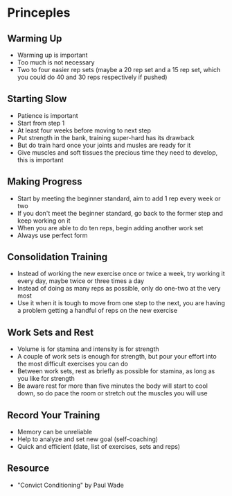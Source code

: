 # Princeples

## Warming Up

- Warming up is important
- Too much is not necessary
- Two to four easier rep sets (maybe a 20 rep set and a 15 rep set, which you could do 40 and 30 reps respectively if pushed)

## Starting Slow

- Patience is important
- Start from step 1
- At least four weeks before moving to next step
- Put strength in the bank, training super-hard has its drawback
- But do train hard once your joints and musles are ready for it
- Give muscles and soft tissues the precious time they need to develop, this is important

## Making Progress

- Start by meeting the beginner standard, aim to add 1 rep every week or two
- If you don't meet the beginner standard, go back to the former step and keep working on it
- When you are able to do ten reps, begin adding another work set 
- Always use perfect form

## Consolidation Training

- Instead of working the new exercise once or twice a week, try working it every day, maybe twice or three times a day
- Instead of doing as many reps as possible, only do one-two at the very most
- Use it when it is tough to move from one step to the next, you are having a problem getting a handful of reps on the new exercise

## Work Sets and Rest

- Volume is for stamina and intensity is for strength
- A couple of work sets is enough for strength, but pour your effort into the most difficult exercises you can do
- Between work sets, rest as briefly as possible for stamina, as long as you like for strength
- Be aware rest for more than five minutes the body will start to cool down, so do pace the room or stretch out the muscles you will use

## Record Your Training

- Memory can be unreliable
- Help to analyze and set new goal (self-coaching)
- Quick and efficient (date, list of exercises, sets and reps)

## Resource

- "Convict Conditioning" by Paul Wade
